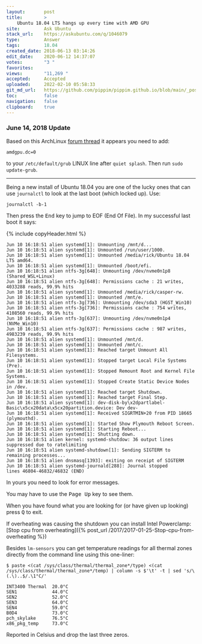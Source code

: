 ```yaml
---
layout:       post
title:        >
    Ubuntu 18.04 LTS hangs up every time with AMD GPU
site:         Ask Ubuntu
stack_url:    https://askubuntu.com/q/1046079
type:         Answer
tags:         18.04
created_date: 2018-06-13 03:14:26
edit_date:    2020-06-12 14:37:07
votes:        "3 "
favorites:    
views:        "11,269 "
accepted:     Accepted
uploaded:     2022-02-10 05:58:33
git_md_url:   https://github.com/pippim/pippim.github.io/blob/main/_posts/2018/2018-06-13-Ubuntu-18.04-LTS-hangs-up-every-time-with-AMD-GPU.md
toc:          false
navigation:   false
clipboard:    true
---
```


### June 14, 2018 Update

Based on this ArchLinux [forum thread][1] it appears you need to add:

``` 
amdgpu.dc=0
```

to your `/etc/default/grub` LINUX line after `quiet splash`. Then run `sudo update-grub`.


----------


Being a new install of Ubuntu 18.04 you are one of the lucky ones that can use `journalctl` to look at the last boot (which locked up). Use:

``` 
journalctl -b-1
```

Then press the <kbd>End</kbd> key to jump to EOF (End Of File). In my successful last boot it says:

{% include copyHeader.html %}
``` 
Jun 10 16:18:51 alien systemd[1]: Unmounting /mnt/d...
Jun 10 16:18:51 alien systemd[1]: Unmounted /run/user/1000.
Jun 10 16:18:51 alien systemd[1]: Unmounted /media/rick/Ubuntu 18.04 LTS amd64.
Jun 10 16:18:51 alien systemd[1]: Unmounted /boot/efi.
Jun 10 16:18:51 alien ntfs-3g[648]: Unmounting /dev/nvme0n1p8 (Shared_WSL+Linux)
Jun 10 16:18:51 alien ntfs-3g[648]: Permissions cache : 21 writes, 4033288 reads, 99.9% hits
Jun 10 16:18:51 alien systemd[1]: Unmounted /media/rick/casper-rw.
Jun 10 16:18:51 alien systemd[1]: Unmounted /mnt/e.
Jun 10 16:18:51 alien ntfs-3g[736]: Unmounting /dev/sda3 (HGST_Win10)
Jun 10 16:18:51 alien ntfs-3g[736]: Permissions cache : 754 writes, 4108560 reads, 99.9% hits
Jun 10 16:18:51 alien ntfs-3g[637]: Unmounting /dev/nvme0n1p4 (NVMe_Win10)
Jun 10 16:18:51 alien ntfs-3g[637]: Permissions cache : 987 writes, 4983239 reads, 99.9% hits
Jun 10 16:18:51 alien systemd[1]: Unmounted /mnt/d.
Jun 10 16:18:51 alien systemd[1]: Unmounted /mnt/c.
Jun 10 16:18:51 alien systemd[1]: Reached target Unmount All Filesystems.
Jun 10 16:18:51 alien systemd[1]: Stopped target Local File Systems (Pre).
Jun 10 16:18:51 alien systemd[1]: Stopped Remount Root and Kernel File Systems.
Jun 10 16:18:51 alien systemd[1]: Stopped Create Static Device Nodes in /dev.
Jun 10 16:18:51 alien systemd[1]: Reached target Shutdown.
Jun 10 16:18:51 alien systemd[1]: Reached target Final Step.
Jun 10 16:18:51 alien systemd[1]: dev-disk-by\x2dpartlabel-Basic\x5cx20data\x5cx20partition.device: Dev dev-
Jun 10 16:18:51 alien systemd[1]: Received SIGRTMIN+20 from PID 18665 (plymouthd).
Jun 10 16:18:51 alien systemd[1]: Started Show Plymouth Reboot Screen.
Jun 10 16:18:51 alien systemd[1]: Starting Reboot...
Jun 10 16:18:51 alien systemd[1]: Shutting down.
Jun 10 16:18:51 alien kernel: systemd-shutdow: 36 output lines suppressed due to ratelimiting
Jun 10 16:18:51 alien systemd-shutdown[1]: Sending SIGTERM to remaining processes...
Jun 10 16:18:51 alien dnsmasq[1393]: exiting on receipt of SIGTERM
Jun 10 16:18:51 alien systemd-journald[288]: Journal stopped
lines 46804-46832/46832 (END)
```

In yours you need to look for error messages.

You may have to use the <kbd>Page Up</kbd> key to see them.

When you have found what you are looking for (or have given up looking) press <kbd>Q</kbd> to exit.

If overheating was causing the shutdown you can install Intel Powerclamp: [Stop cpu from overheating]({% post_url /2017/2017-01-25-Stop-cpu-from-overheating %})

Besides `lm-sensors` you can get temperature readings for all thermal zones directly from the command line using this one-liner:

``` 
$ paste <(cat /sys/class/thermal/thermal_zone*/type) <(cat /sys/class/thermal/thermal_zone*/temp) | column -s $'\t' -t | sed 's/\(.\)..$/.\1°C/'

INT3400 Thermal  20.0°C
SEN1             44.0°C
SEN2             52.0°C
SEN3             64.0°C
SEN4             59.0°C
B0D4             73.0°C
pch_skylake      76.5°C
x86_pkg_temp     73.0°C
```

Reported in Celsius and drop the last three zeros. 


  [1]: https://bbs.archlinux.org/viewtopic.php?id=234578
